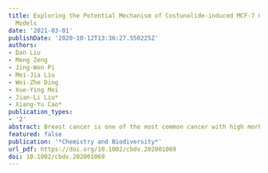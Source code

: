 ```yaml
---
title: Exploring the Potential Mechanism of Costunolide-induced MCF-7 Cells Apoptosis by Multi-spectroscopy, Molecular Docking and Cell Experiments
  Models
date: '2021-03-01'
publishDate: '2020-10-12T13:36:27.550225Z'
authors:
- Dan Liu
- Meng Zeng
- Jing-Wen Pi
- Mei-Jia Liu
- Wei-Zhe Ding
- Xue-Ying Mei
- Jian-Li Liu*
- Xiang-Yu Cao*
publication_types:
- '2'
abstract: Breast cancer is one of the most common cancer with high morbidity and mortality in women. This study aimed to explore the potential mechanism of costunolide inducing MCF‐7 cells apoptosis by multi‐spectroscopy, molecular docking, and cell experiments. The results manifested that costunolide interacted with calf thymus DNA (ct‐DNA) in a spontaneous manner, and the minor groove as the preferential binding mode. Furthermore, costunolide inhibited cell proliferation and colony formation. Hoechst 33258 staining showed that cell apoptosis induced by costunolide might be related to DNA damage. The apoptosis mechanism relied on regulating the protein expression of Bax, Bcl‐2, p53, Caspase‐3 and the activation of p38MAPK and nuclear factor κB (NF‐κB) pathways. This study will provide some experimental basis and potential therapeutic strategy for breast cancer treatment.
featured: false
publication: '*Chemistry and Biodiversity*'
url_pdf: https://doi.org/10.1002/cbdv.202001069
doi: 10.1002/cbdv.202001069
---
```


